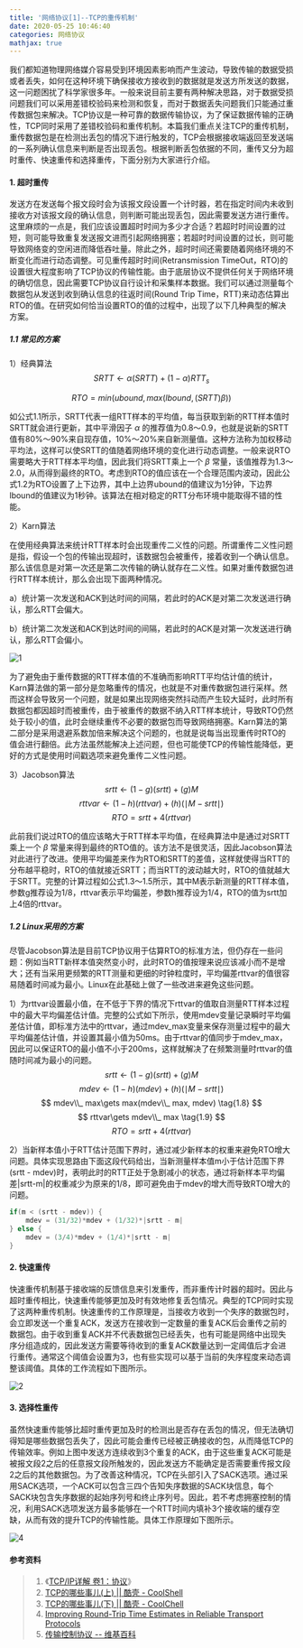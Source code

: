 ```yaml
---
title: '网络协议[1]--TCP的重传机制'
date: 2020-05-25 10:46:40
categories: 网络协议
mathjax: true
---
```

我们都知道物理网络媒介容易受到环境因素影响而产生波动，导致传输的数据受损或者丢失，如何在这种环境下确保接收方接收到的数据就是发送方所发送的数据，这一问题困扰了科学家很多年。一般来说目前主要有两种解决思路，对于数据受损问题我们可以采用差错校验码来检测和恢复<!-- more -->，而对于数据丢失问题我们只能通过重传数据包来解决。TCP协议是一种可靠的数据传输协议，为了保证数据传输的正确性，TCP同时采用了差错校验码和重传机制。本篇我们重点关注TCP的重传机制，重传数据包是在检测出丢包的情况下进行触发的，TCP会根据接收端返回至发送端的一系列确认信息来判断是否出现丢包。根据判断丢包依据的不同，重传又分为超时重传、快速重传和选择重传，下面分别为大家进行介绍。

#### 1. 超时重传

发送方在发送每个报文段时会为该报文段设置一个计时器，若在指定时间内未收到接收方对该报文段的确认信息，则判断可能出现丢包，因此需要发送方进行重传。这里麻烦的一点是，我们应该设置超时时间为多少才合适？若超时时间设置的过短，则可能导致重复发送报文进而引起网络拥塞；若超时时间设置的过长，则可能导致网络变的空闲进而降低吞吐量。除此之外，超时时间还需要随着网络环境的不断变化而进行动态调整。可见重传超时时间(Retransmission TimeOut，RTO)的设置很大程度影响了TCP协议的传输性能。由于底层协议不提供任何关于网络环境的确切信息，因此需要TCP协议自行设计和采集样本数据。我们可以通过测量每个数据包从发送到收到确认信息的往返时间(Round Trip Time，RTT)来动态估算出RTO的值。在研究如何恰当设置RTO的值的过程中，出现了以下几种典型的解决方案。

##### 1.1 常见的方案

1）经典算法
$$
SRTT\gets\alpha(SRTT)+(1-\alpha)RTT_s \tag{1.1}
$$

$$
RTO = min(ubound, max(lbound, (SRTT)\beta)) \tag{1.2}
$$

如公式1.1所示，SRTT代表一组RTT样本的平均值，每当获取到新的RTT样本值时SRTT就会进行更新，其中平滑因子 $\alpha$ 的推荐值为0.8～0.9，也就是说新的SRTT值有80%～90%来自现存值，10%～20%来自新测量值。这种方法称为加权移动平均法，这样可以使SRTT的值随着网络环境的变化进行动态调整。一般来说RTO需要略大于RTT样本平均值，因此我们将SRTT乘上一个 $\beta$ 常量，该值推荐为1.3～2.0，从而得到最终的RTO。考虑到RTO的值应该在一个合理范围内波动，因此公式1.2为RTO设置了上下边界，其中上边界ubound的值建议为1分钟，下边界lbound的值建议为1秒钟。该算法在相对稳定的RTT分布环境中能取得不错的性能。

2）Karn算法

在使用经典算法来统计RTT样本时会出现重传二义性的问题。所谓重传二义性问题是指，假设一个包的传输出现超时，该数据包会被重传，接着收到一个确认信息。那么该信息是对第一次还是第二次传输的确认就存在二义性。如果对重传数据包进行RTT样本统计，那么会出现下面两种情况。

a）统计第一次发送和ACK到达时间的间隔，若此时的ACK是对第二次发送进行确认，那么RTT会偏大。

b）统计第二次发送和ACK到达时间的间隔，若此时的ACK是对第一次发送进行确认，那么RTT会偏小。

![1](https://gitee.com/liuyun1995/yun-blog-image/raw/master/%E7%BD%91%E7%BB%9C%E5%8D%8F%E8%AE%AE%5B1%5D--TCP%E7%9A%84%E9%87%8D%E4%BC%A0%E6%9C%BA%E5%88%B6/1.png)

为了避免由于重传数据的RTT样本值的不准确而影响RTT平均估计值的统计，Karn算法做的第一部分是忽略重传的情况，也就是不对重传数据包进行采样。然而这样会导致另一个问题，就是如果出现网络突然抖动而产生较大延时，此时所有数据包都因超时而被重传，由于被重传的数据不纳入RTT样本统计，导致RTO仍然处于较小的值，此时会继续重传不必要的数据包而导致网络拥塞。Karn算法的第二部分是采用退避系数加倍来解决这个问题的，也就是说每当出现重传时RTO的值会进行翻倍。此方法虽然能解决上述问题，但也可能使TCP的传输性能降低，更好的方式是使用时间戳选项来避免重传二义性问题。

3）Jacobson算法
$$
srtt\gets(1-g)(srtt)+(g)M \tag{1.3}
$$
$$
rttvar\gets(1-h)(rttvar)+(h)(\mid{M-srtt}\mid) \tag{1.4}
$$
$$
 RTO = srtt + 4(rttvar) \tag{1.5}
$$

此前我们说过RTO的值应该略大于RTT样本平均值，在经典算法中是通过对SRTT乘上一个 $\beta$ 常量来得到最终的RTO值的。该方法不是很灵活，因此Jacobson算法对此进行了改进。使用平均偏差来作为RTO和SRTT的差值，这样就使得当RTT的分布越平稳时，RTO的值就接近SRTT；而当RTT的波动越大时，RTO的值就越大于SRTT。完整的计算过程如公式1.3～1.5所示，其中M表示新测量的RTT样本值，参数g推荐设为1/8，rttvar表示平均偏差，参数h推荐设为1/4，RTO的值为srtt加上4倍的rttvar。

##### 1.2 Linux采用的方案

尽管Jacobson算法是目前TCP协议用于估算RTO的标准方法，但仍存在一些问题：例如当RTT新样本值突然变小时，此时RTO的值按理来说应该减小而不是增大；还有当采用更频繁的RTT测量和更细的时钟粒度时，平均偏差rttvar的值很容易随着时间减为最小。Linux在此基础上做了一些改进来避免这些问题。

1）为rttvar设置最小值，在不低于下界的情况下rttvar的值取自测量RTT样本过程中的最大平均偏差估计值。完整的公式如下所示，使用mdev变量记录瞬时平均偏差估计值，即标准方法中的rttvar，通过mdev_max变量来保存测量过程中的最大平均偏差估计值，并设置其最小值为50ms。由于rttvar的值同步于mdev_max，因此可以保证RTO的最小值不小于200ms，这样就解决了在频繁测量时rttvar的值随时间减为最小的问题。
$$
srtt\gets(1-g)(srtt)+(g)M \tag{1.6}
$$
$$
mdev\gets(1-h)(mdev)+(h)(\mid{M-srtt}\mid) \tag{1.7}
$$
$$
mdev\\_ max\gets max(mdev\\_ max, mdev) \tag{1.8}
$$
$$
rttvar\gets mdev\\_ max \tag{1.9}
$$
$$
 RTO = srtt + 4(rttvar) \tag{2.0}
$$

2）当新样本值小于RTT估计范围下界时，通过减少新样本的权重来避免RTO增大问题。具体实现思路由下面这段代码给出，当新测量样本值m小于估计范围下界(srtt - mdev)时，表明此时的RTT正处于急剧减小的状态，通过将新样本平均偏差|srtt-m|的权重减少为原来的1/8，即可避免由于mdev的增大而导致RTO增大的问题。

```c
if(m < (srtt - mdev)) {
    mdev = (31/32)*mdev + (1/32)*|srtt - m|
} else {
    mdev = (3/4)*mdev + (1/4)*|srtt - m|
}
```

#### 2. 快速重传

快速重传机制基于接收端的反馈信息来引发重传，而非重传计时器的超时。因此与超时重传相比，快速重传能够更加及时有效地修复丢包情况。典型的TCP同时实现了这两种重传机制。快速重传的工作原理是，当接收方收到一个失序的数据包时，会立即发送一个重复ACK，发送方在接收到一定数量的重复ACK后会重传之前的数据包。由于收到重复ACK并不代表数据包已经丢失，也有可能是网络中出现失序分组造成的，因此发送方需要等待收到的重复ACK数量达到一定阈值后才会进行重传。通常这个阈值会设置为3，也有些实现可以基于当前的失序程度来动态调整该阈值。具体的工作流程如下图所示。

![2](https://gitee.com/liuyun1995/yun-blog-image/raw/master/%E7%BD%91%E7%BB%9C%E5%8D%8F%E8%AE%AE%5B1%5D--TCP%E7%9A%84%E9%87%8D%E4%BC%A0%E6%9C%BA%E5%88%B6/2.png)

#### 3. 选择性重传

虽然快速重传能够比超时重传更加及时的检测出是否存在丢包的情况，但无法确切得知是哪些数据包丢失了，因此可能会重传已经被正确接收的包，从而降低TCP的传输效率。例如上图中发送方连续收到3个重复的ACK，由于这些重复ACK可能是被报文段2之后的任意报文段所触发的，因此发送方不能确定是否需要重传报文段2之后的其他数据包。为了改善这种情况，TCP在头部引入了SACK选项。通过采用SACK选项，一个ACK可以包含三四个告知失序数据的SACK块信息，每个SACK块包含失序数据的起始序列号和终止序列号。因此，若不考虑拥塞控制的情况，利用SACK选项发送方最多能够在一个RTT时间内填补3个接收端的缓存空缺，从而有效的提升TCP的传输性能。具体工作原理如下图所示。

![4](https://gitee.com/liuyun1995/yun-blog-image/raw/master/%E7%BD%91%E7%BB%9C%E5%8D%8F%E8%AE%AE%5B1%5D--TCP%E7%9A%84%E9%87%8D%E4%BC%A0%E6%9C%BA%E5%88%B6/3.png)

#### 参考资料

> 1. 《[TCP/IP详解 卷1：协议](https://book.douban.com/subject/1088054/)》
> 2. [TCP的哪些事儿(上)  || 酷壳 - CoolShell](https://coolshell.cn/articles/11564.html) 
> 3. [TCP的哪些事儿(下)  || 酷壳 - CoolChell](https://coolshell.cn/articles/11609.html) 
> 4. [Improving Round-Trip Time Estimates in Reliable Transport Protocols](chrome-extension://ikhdkkncnoglghljlkmcimlnlhkeamad/pdf-viewer/web/viewer.html?file=http%3A%2F%2Fccr.sigcomm.org%2Farchive%2F1995%2Fjan95%2Fccr-9501-partridge87.pdf)
> 5. [传输控制协议 -- 维基百科](https://zh.wikipedia.org/wiki/%E4%BC%A0%E8%BE%93%E6%8E%A7%E5%88%B6%E5%8D%8F%E8%AE%AE)

